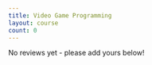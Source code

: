 ```yaml
---
title: Video Game Programming
layout: course
count: 0
---
```


No reviews yet - please add yours below!
